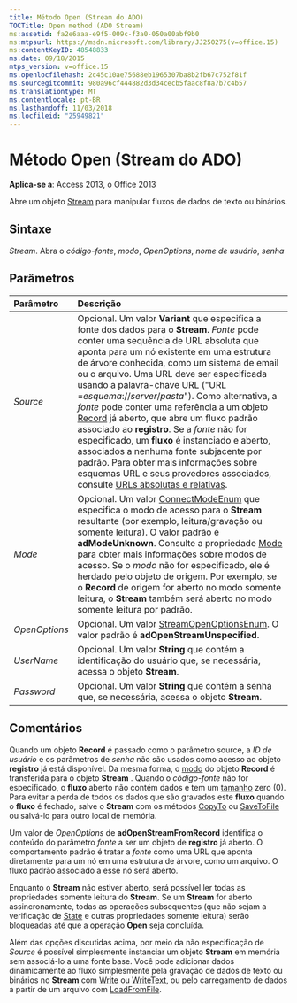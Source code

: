 ```yaml
---
title: Método Open (Stream do ADO)
TOCTitle: Open method (ADO Stream)
ms:assetid: fa2e6aaa-e9f5-009c-f3a0-050a00abf9b0
ms:mtpsurl: https://msdn.microsoft.com/library/JJ250275(v=office.15)
ms:contentKeyID: 48548833
ms.date: 09/18/2015
mtps_version: v=office.15
ms.openlocfilehash: 2c45c10ae75688eb1965307ba8b2fb67c752f81f
ms.sourcegitcommit: 980a96cf444882d3d34cecb5faac8f8a7b7c4b57
ms.translationtype: MT
ms.contentlocale: pt-BR
ms.lasthandoff: 11/03/2018
ms.locfileid: "25949821"
---
```

# <a name="open-method-ado-stream"></a>Método Open (Stream do ADO)


**Aplica-se a**: Access 2013, o Office 2013


Abre um objeto [Stream](stream-object-ado.md) para manipular fluxos de dados de texto ou binários.

## <a name="syntax"></a>Sintaxe

*Stream*. Abra o *código-fonte*, *modo*, *OpenOptions*, *nome de usuário*, *senha*

## <a name="parameters"></a>Parâmetros

|Parâmetro|Descrição|
|:--------|:----------|
|*Source* |Opcional. Um valor **Variant** que especifica a fonte dos dados para o **Stream**. *Fonte* pode conter uma sequência de URL absoluta que aponta para um nó existente em uma estrutura de árvore conhecida, como um sistema de email ou o arquivo. Uma URL deve ser especificada usando a palavra-chave URL ("URL =*esquema*://*server*/*pasta*"). Como alternativa, a *fonte* pode conter uma referência a um objeto [Record](record-object-ado.md) já aberto, que abre um fluxo padrão associado ao **registro**. Se a *fonte* não for especificado, um **fluxo** é instanciado e aberto, associados a nenhuma fonte subjacente por padrão. Para obter mais informações sobre esquemas URL e seus provedores associados, consulte [URLs absolutas e relativas](absolute-and-relative-urls.md).|
|*Mode* |Opcional. Um valor [ConnectModeEnum](connectmodeenum.md) que especifica o modo de acesso para o **Stream** resultante (por exemplo, leitura/gravação ou somente leitura). O valor padrão é **adModeUnknown**. Consulte a propriedade [Mode](mode-property-ado.md) para obter mais informações sobre modos de acesso. Se o *modo* não for especificado, ele é herdado pelo objeto de origem. Por exemplo, se o **Record** de origem for aberto no modo somente leitura, o **Stream** também será aberto no modo somente leitura por padrão.|
|*OpenOptions* |Opcional. Um valor [StreamOpenOptionsEnum](streamopenoptionsenum.md). O valor padrão é **adOpenStreamUnspecified**.|
|*UserName* |Opcional. Um valor **String** que contém a identificação do usuário que, se necessária, acessa o objeto **Stream**.|
|*Password* |Opcional. Um valor **String** que contém a senha que, se necessária, acessa o objeto **Stream**.|

## <a name="remarks"></a>Comentários

Quando um objeto **Record** é passado como o parâmetro source, a *ID de usuário* e os parâmetros de *senha* não são usados como acesso ao objeto **registro** já está disponível. Da mesma forma, o [modo](mode-property-ado.md) do objeto **Record** é transferida para o objeto **Stream** . Quando o *código-fonte* não for especificado, o **fluxo** aberto não contém dados e tem um [tamanho](https://msdn.microsoft.com/library/jj250128\(v=office.15\)) zero (0). Para evitar a perda de todos os dados que são gravados este **fluxo** quando o **fluxo** é fechado, salve o **Stream** com os métodos [CopyTo](copyto-method-ado.md) ou [SaveToFile](savetofile-method-ado.md) ou salvá-lo para outro local de memória.

Um valor de *OpenOptions* de **adOpenStreamFromRecord** identifica o conteúdo do parâmetro *fonte* a ser um objeto de **registro** já aberto. O comportamento padrão é tratar a *fonte* como uma URL que aponta diretamente para um nó em uma estrutura de árvore, como um arquivo. O fluxo padrão associado a esse nó será aberto.

Enquanto o **Stream** não estiver aberto, será possível ler todas as propriedades somente leitura do **Stream**. Se um **Stream** for aberto assincronamente, todas as operações subsequentes (que não sejam a verificação de [State](state-property-ado.md) e outras propriedades somente leitura) serão bloqueadas até que a operação **Open** seja concluída.

Além das opções discutidas acima, por meio da não especificação de *Source* é possível simplesmente instanciar um objeto **Stream** em memória sem associá-lo a uma fonte base. Você pode adicionar dados dinamicamente ao fluxo simplesmente pela gravação de dados de texto ou binários no **Stream** com [Write](write-method-ado.md) ou [WriteText](writetext-method-ado.md), ou pelo carregamento de dados a partir de um arquivo com [LoadFromFile](loadfromfile-method-ado.md).

